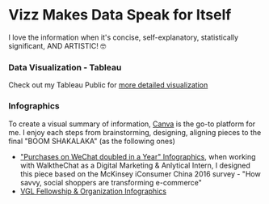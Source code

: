 # Vizz Makes Data Speak for Itself 

I love the information when it's concise, self-explanatory, statistically significant, AND ARTISTIC! 🤓 

### Data Visualization - Tableau

Check out my Tableau Public for [more detailed visualization](https://public.tableau.com/profile/xin.yuan#!/)

### Infographics

To create a visual summary of information, [Canva](https://www.canva.com/design/play?category=tACFahzNhT4) is the go-to platform for me. I enjoy each steps from brainstorming, designing, aligning pieces to the final "BOOM SHAKALAKA" (as the following ones) 

- ["Purchases on WeChat doubled in a Year" Infographics](https://walkthechat.com/infographics-purchases-on-wechat-doubled-in-a-year/), when working with WalktheChat as a Digital Marketing & Anlytical Intern, I designed this piece based on the McKinsey iConsumer China 2016 survey - "How savvy, social shoppers are transforming e-commerce"
- [VGL Fellowship & Organization Infographics](https://github.com/xinnyuann/Infographics/tree/master/vgl_summit_infographics)
